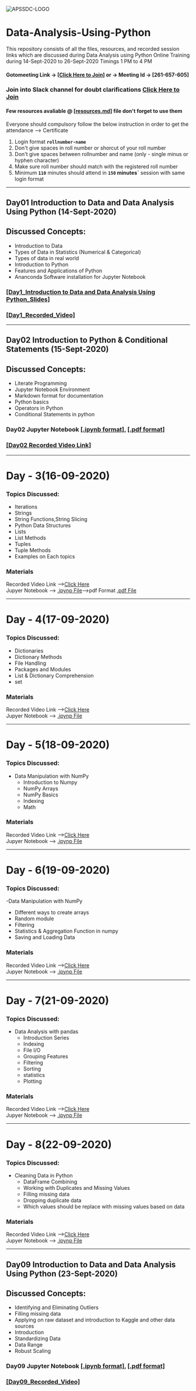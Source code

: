 ![APSSDC-LOGO](https://drive.google.com/uc?export=download&id=15AKQ6_-BixW4K6mL6RPphF5EKXqYF2zj)

# Data-Analysis-Using-Python

This repository consists of all the files, resources, and recorded session links which are discussed during Data Analysis using Python Online Training during 14-Sept-2020 to 26-Sept-2020 Timings 1 PM to 4 PM

#### Gotomeeting Link → [[Click Here to Join]](https://www.gotomeet.me/18fh5a0306kvsr) or → Meeting Id → [261-657-605]
### Join into Slack channel for doubt clarifications [Click Here to Join](https://join.slack.com/t/apssdc-community/shared_invite/zt-gxi128ev-AXD~7dgejDOFSMdROkN5RQ)

<!--
### Join into Slack channel for doubt clarifications [Click Here to Join](https://join.slack.com/t/apssdc-community/shared_invite/zt-gxi128ev-AXD~7dgejDOFSMdROkN5RQ)

#### APSSDC-ML-Datasets → [[Click Here]](https://github.com/AP-State-Skill-Development-Corporation/Datasets)
-->
#### Few resources avaliable @ [[resources.md]](resources.md) file don't forget to use them

Everyone should compulsory follow the below instruction in order to get the attendance --> Certificate

1. Login format **`rollnumber-name`**
2. Don't give spaces in roll number or shorcut of your roll number
3. Don't give spaces between rollnumber and name (only - single minus or hyphen character)
4. Make sure roll number should match with the registered roll number
5. Minimum **`110`** minutes should attend in **`150` minutes`** session with same login format
*********************

## Day01 Introduction to Data and Data Analysis Using Python (14-Sept-2020)
## Discussed Concepts:

- Introduction to Data
- Types of Data in Statistics (Numerical & Categorical)
- Types of data in real world
- Introduction to Python
- Features and Applications of Python
- Ananconda Software installation for Jupyter Notebook

### [[Day1_Introduction to Data and Data Analysis Using Python_Slides]](Day01_14Sept2020/Day1_Introduction_Slides.pdf)
### [[Day1_Recorded_Video]](https://transcripts.gotomeeting.com/#/s/24399d86eaab3cd53da44d6879b6adc0e7a7a79f55c536d624236382b61fedff)

******************************************************

## Day02 Introduction to Python & Conditional Statements (15-Sept-2020)

## Discussed Concepts:
- Literate Programming
- Jupyter Notebook Environment
- Markdown format for documentation
- Python basics
- Operators in Python
- Conditional Statements in python

### Day02 Jupyter Notebook [[.ipynb format]](Day02_15Sept2020/Day02_15Sept2020.ipynb), [[.pdf format]](Day02_15Sept2020/Day02_15Sept2020.pdf)
### [[Day02 Recorded Video Link]](https://transcripts.gotomeeting.com/#/s/438a04908953524b94fd84a9c5a4ca6e73f942f9b0421d86a812b351430f1c5a)

---------

# Day - 3(16-09-2020)

### Topics Discussed:
- Iterations
- Strings
- String Functions,String Slicing
- Python Data Structures
- Lists
- List Methods
- Tuples
- Tuple Methods
- Examples on Each topics

### Materials

Recorded Video Link -->[Click Here](https://transcripts.gotomeeting.com/#/s/d033d4bb15e5b2616cafaec2acb3d50957e446e88de7c1d68c2b7000b16cf923)<br>
Jupyer Notebook --> [.ipynp File](https://github.com/AP-State-Skill-Development-Corporation/Data-Analysis-Using-Python-AB5/blob/master/Day03_16Sept2020/16-09-2020%20Day-3.ipynb)-->pdf Format [.pdf File](https://github.com/AP-State-Skill-Development-Corporation/Data-Analysis-Using-Python-AB5/blob/master/Day03_16Sept2020/16-09-2020%20Day-3.pdf)<br>

------------

# Day - 4(17-09-2020)

### Topics Discussed:
- Dictionaries
- Dictionary Methods
- File Handling
- Packages and Modules
- List & Dictionary Comprehension
- set

### Materials

Recorded Video Link -->[Click Here](https://transcripts.gotomeeting.com/#/s/034b79c8536748b9a5216f30abb5d1f922e4f503b185e0afded8342c46b10600)<br>
Jupyer Notebook --> [.ipynp File](https://github.com/AP-State-Skill-Development-Corporation/Data-Analysis-Using-Python-AB5/blob/master/Day04_17Sept2020/17-09-2020.ipynb)

--------
# Day - 5(18-09-2020)

### Topics Discussed:
- Data Manipulation with NumPy
  - Introduction to Numpy
  - NumPy Arrays
  - NumPy Basics
  - Indexing
  - Math

### Materials

Recorded Video Link -->[Click Here](https://transcripts.gotomeeting.com/#/s/1575adb3da72bece2524a101a6c2ff99514e461ab6979108ce397bd9898f7954)<br>
Jupyer Notebook --> [.ipynp File](https://github.com/AP-State-Skill-Development-Corporation/Data-Analysis-Using-Python-AB5/tree/master/Day5_18sep2020)

--------
# Day - 6(19-09-2020)

### Topics Discussed:
-Data Manipulation with NumPy
  - Different ways to create arrays
  - Random module
  - Filtering
  - Statistics & Aggregation Function in numpy
  - Saving  and Loading Data
### Materials

Recorded Video Link -->[Click Here](https://transcripts.gotomeeting.com/#/s/7ad4a5b6eaa378d298b4696ab9f784f187116b1160a08bac98f935e08ca6148e)<br>
Jupyer Notebook --> [.ipynp File](https://github.com/AP-State-Skill-Development-Corporation/Data-Analysis-Using-Python-AB5/tree/master/Day6_19Sep2020)

--------
# Day - 7(21-09-2020)

### Topics Discussed:
- Data Analysis with pandas
  - Introduction Series
  - Indexing
  - File I/O
  - Grouping Features
  - Filtering
  - Sorting
  - statistics
  - Plotting

### Materials

Recorded Video Link -->[Click Here](https://transcripts.gotomeeting.com/#/s/74b80f75b9bef5160a4c0faa2501f0d95ed7f4e7952a3253db302d4d26f1743d)<br>
Jupyer Notebook --> [.ipynp File](https://github.com/AP-State-Skill-Development-Corporation/Data-Analysis-Using-Python-AB5/tree/master/Day7-21Sep2020)

--------
# Day - 8(22-09-2020)

### Topics Discussed:
- Cleaning Data in Python
  - DataFrame Combining
  - Working with Duplicates and Missing Values
  - Filling missing data
  - Dropping duplicate data
  - Which values should be replace with missing values based on data

### Materials

Recorded Video Link -->[Click Here](https://transcripts.gotomeeting.com/#/s/b26534c65dd3628e518445b8ee97269887c0d3e93ac47ce19f2cac309f375d70)<br>
Jupyer Notebook --> [.ipynp File](https://github.com/AP-State-Skill-Development-Corporation/Data-Analysis-Using-Python-AB5/tree/master/Day8-22Sep2020)

**********************************************

## Day09 Introduction to Data and Data Analysis Using Python (23-Sept-2020)
## Discussed Concepts:

- Identifying and Eliminating Outliers
- Filling missing data
- Applying on raw dataset and introduction to Kaggle and other data sources
- Introduction
- Standardizing Data
- Data Range
- Robust Scaling

### Day09 Jupyter Notebook [[.ipynb format]](Day09_23Sept2020/Day09_Cleaning_and_Preprocessing_of_Data.i), [[.pdf format]](Day09_23Sept2020/Day09_Cleaning_and_Preprocessing_of_Data.pdf)

### [[Day09_Recorded_Video]](https://transcripts.gotomeeting.com/#/s/2883b6f9f0e446763c2b48c7738c2f2c004f36b0aea800c99d07017d8a06aba3)
